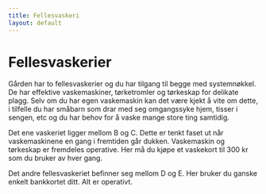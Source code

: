 ```yaml
---
title: Fellesvaskeri
layout: default
---
```


# Fellesvaskerier
Gården har to fellesvaskerier og du har tilgang til begge med systemnøkkel. De har effektive vaskemaskiner, tørketromler og tørkeskap for delikate plagg. Selv om du har egen vaskemaskin kan det være kjekt å vite om dette, i tilfelle du har småbarn 
som drar med seg omgangssyke hjem, tisser i sengen, etc og du har behov for å vaske mange store ting samtidig.

Det ene vaskeriet ligger mellom B og C. Dette er tenkt faset ut når vaskemaskinene en gang i fremtiden går dukken. Vaskemaskin og tørkeskap er fremdeles operative. Her må du kjøpe et vaskekort til 300 kr som du bruker av hver gang.

Det andre fellesvaskeriet befinner seg mellom D og E. Her bruker du ganske enkelt bankkortet ditt. Alt er operativt.
